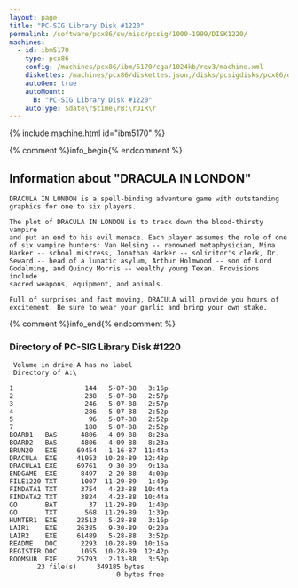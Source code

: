 ```yaml
---
layout: page
title: "PC-SIG Library Disk #1220"
permalink: /software/pcx86/sw/misc/pcsig/1000-1999/DISK1220/
machines:
  - id: ibm5170
    type: pcx86
    config: /machines/pcx86/ibm/5170/cga/1024kb/rev3/machine.xml
    diskettes: /machines/pcx86/diskettes.json,/disks/pcsigdisks/pcx86/diskettes.json
    autoGen: true
    autoMount:
      B: "PC-SIG Library Disk #1220"
    autoType: $date\r$time\rB:\rDIR\r
---
```


{% include machine.html id="ibm5170" %}

{% comment %}info_begin{% endcomment %}

## Information about "DRACULA IN LONDON"

    DRACULA IN LONDON is a spell-binding adventure game with outstanding
    graphics for one to six players.
    
    The plot of DRACULA IN LONDON is to track down the blood-thirsty vampire
    and put an end to his evil menace. Each player assumes the role of one
    of six vampire hunters: Van Helsing -- renowned metaphysician, Mina
    Harker -- school mistress, Jonathan Harker -- solicitor's clerk, Dr.
    Seward -- head of a lunatic asylum, Arthur Holmwood -- son of Lord
    Godalming, and Quincy Morris -- wealthy young Texan. Provisions include
    sacred weapons, equipment, and animals.
    
    Full of surprises and fast moving, DRACULA will provide you hours of
    excitement. Be sure to wear your garlic and bring your own stake.
{% comment %}info_end{% endcomment %}


### Directory of PC-SIG Library Disk #1220

     Volume in drive A has no label
     Directory of A:\

    1                  144   5-07-88   3:16p
    2                  238   5-07-88   2:57p
    3                  246   5-07-88   2:57p
    4                  286   5-07-88   2:52p
    5                   96   5-07-88   2:52p
    7                  180   5-07-88   2:52p
    BOARD1   BAS      4806   4-09-88   8:23a
    BOARD2   BAS      4806   4-09-88   8:23a
    BRUN20   EXE     69454   1-16-87  11:44a
    DRACULA  EXE     41953  10-28-89  12:48p
    DRACULA1 EXE     69761   9-30-89   9:18a
    ENDGAME  EXE      8497   2-20-88   4:00p
    FILE1220 TXT      1007  11-29-89   1:49p
    FINDATA1 TXT      3754   4-23-88  10:44a
    FINDATA2 TXT      3824   4-23-88  10:44a
    GO       BAT        37  11-29-89   1:40p
    GO       TXT       568  11-29-89   1:39p
    HUNTER1  EXE     22513   5-28-88   3:16p
    LAIR1    EXE     26385   9-30-89   9:20a
    LAIR2    EXE     61489   5-28-88   3:52p
    README   DOC      2293  10-28-89  10:16a
    REGISTER DOC      1055  10-28-89  12:42p
    ROOMSUB  EXE     25793   2-13-88   3:59p
           23 file(s)     349185 bytes
                               0 bytes free
